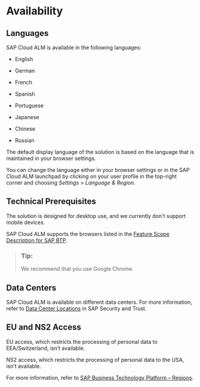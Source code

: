 <!-- loio288d15a4d76547f594a844ba9f5a1b0a -->

# Availability



<a name="loio288d15a4d76547f594a844ba9f5a1b0a__section_lr4_rhl_r4b"/>

## Languages

SAP Cloud ALM is available in the following languages:

-   English

-   German

-   French

-   Spanish

-   Portuguese

-   Japanese

-   Chinese

-   Russian


The default display language of the solution is based on the language that is maintained in your browser settings.

You can change the language either in your browser settings or in the SAP Cloud ALM launchpad by clicking on your user profile in the top-right corner and choosing *Settings* \> *Language & Region*.



<a name="loio288d15a4d76547f594a844ba9f5a1b0a__section_mvs_grl_kkb"/>

## Technical Prerequisites

The solution is designed for desktop use, and we currently don't support mobile devices.

SAP Cloud ALM supports the browsers listed in the [Feature Scope Description for SAP BTP](https://help.sap.com/doc/5e8107bf49684962b897217040398007/Cloud/en-US/SAP_Cloud_Platform_FSD.pdf).

> ### Tip:  
> We recommend that you use Google Chrome.



<a name="loio288d15a4d76547f594a844ba9f5a1b0a__section_z1n_1kg_1yb"/>

## Data Centers

SAP Cloud ALM is available on different data centers. For more information, refer to [Data Center Locations](https://www.sap.com/about/trust-center/data-center.html?mode=solution&currentLevel=world&solutionId=NZA52) in SAP Security and Trust.



<a name="loio288d15a4d76547f594a844ba9f5a1b0a__section_jws_3jm_xyb"/>

## EU and NS2 Access

EU access, which restricts the processing of personal data to EEA/Switzerland, isn’t available.

NS2 access, which restricts the processing of personal data to the USA, isn’t available.

For more information, refer to [SAP Business Technology Platform – Regions](https://help.sap.com/docs/btp/sap-business-technology-platform/regions?version=Cloud#eu-access).

